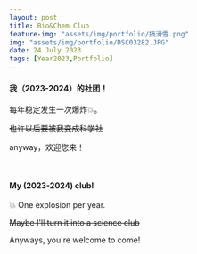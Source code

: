 ```yaml
---
layout: post
title: Bio&Chem Club
feature-img: "assets/img/portfolio/搞滑雪.png"
img: "assets/img/portfolio/DSC03282.JPG"
date: 24 July 2023
tags: [Year2023,Portfolio]
---
```


#### 我（2023-2024）的社团！

每年稳定发生一次爆炸💥。

~~也许以后要被我变成科学社~~

anyway，欢迎您来！

<br>

#### My (2023-2024) club!

💥 One explosion per year.

~~Maybe I'll turn it into a science club~~

Anyways, you're welcome to come!
